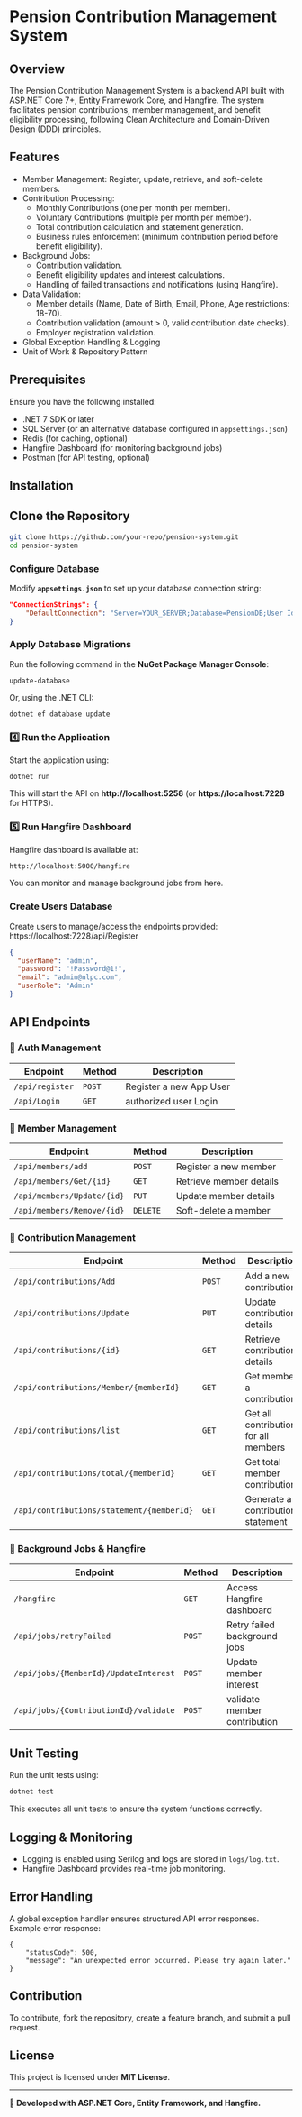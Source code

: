 # Pension Contribution Management System

## Overview
The Pension Contribution Management System is a backend API built with ASP.NET Core 7+, Entity Framework Core, and Hangfire. 
The system facilitates pension contributions, member management, and benefit eligibility processing, 
following Clean Architecture and Domain-Driven Design (DDD) principles.

## Features
- Member Management: Register, update, retrieve, and soft-delete members.
- Contribution Processing:
  - Monthly Contributions (one per month per member).
  - Voluntary Contributions (multiple per month per member).
  - Total contribution calculation and statement generation.
  - Business rules enforcement (minimum contribution period before benefit eligibility).
- Background Jobs:
  - Contribution validation.
  - Benefit eligibility updates and interest calculations.
  - Handling of failed transactions and notifications (using Hangfire).
- Data Validation:
  - Member details (Name, Date of Birth, Email, Phone, Age restrictions: 18-70).
  - Contribution validation (amount > 0, valid contribution date checks).
  - Employer registration validation.
- Global Exception Handling & Logging
- Unit of Work & Repository Pattern

## Prerequisites
Ensure you have the following installed:
- .NET 7 SDK or later
- SQL Server (or an alternative database configured in `appsettings.json`)
- Redis (for caching, optional)
- Hangfire Dashboard (for monitoring background jobs)
- Postman (for API testing, optional)

## Installation
## Clone the Repository
```sh
git clone https://github.com/your-repo/pension-system.git
cd pension-system
```

### Configure Database
Modify **`appsettings.json`** to set up your database connection string:
```json
"ConnectionStrings": {
    "DefaultConnection": "Server=YOUR_SERVER;Database=PensionDB;User Id=YOUR_USER;Password=YOUR_PASSWORD;"
}
```

### Apply Database Migrations
Run the following command in the **NuGet Package Manager Console**:
```
update-database
```

Or, using the .NET CLI:
```
dotnet ef database update
```

### 4️⃣ Run the Application
Start the application using:
```
dotnet run
```
This will start the API on **http://localhost:5258** (or **https://localhost:7228** for HTTPS).

### 5️⃣ Run Hangfire Dashboard
Hangfire dashboard is available at:
```
http://localhost:5000/hangfire
```
You can monitor and manage background jobs from here.

### Create Users  Database
Create users to manage/access the endpoints provided: https://localhost:7228/api/Register
```json
{
  "userName": "admin",
  "password": "!Password@1!",
  "email": "admin@nlpc.com",
  "userRole": "Admin"
}
```

## API Endpoints
### 🔹 Auth Management
| Endpoint                 | Method   | Description                    |
|--------------------------|----------|--------------------------------|
| `/api/register`          | `POST`   | Register a new App User        |
| `/api/Login `            | `GET`    | authorized user Login          |


### 🔹 Member Management
| Endpoint                              | Method   | Description                    |
|---------------------------------------|----------|--------------------------------|
| `/api/members/add`                    | `POST`   | Register a new member          |
| `/api/members/Get/{id}`               | `GET`    | Retrieve member details        |
| `/api/members/Update/{id}`            | `PUT`    | Update member details          |
| `/api/members/Remove/{id}`            | `DELETE` | Soft-delete a member           |

### 🔹 Contribution Management
| Endpoint                                            | Method | Description                            |
|-----------------------------------------------------|--------|----------------------------------------|
| `/api/contributions/Add`                            | `POST` | Add a new contribution                 |
| `/api/contributions/Update`                         | `PUT`  | Update contribution details            | 
| `/api/contributions/{id}`                           | `GET`  | Retrieve contribution details          | 
| `/api/contributions/Member/{memberId}`              | `GET`  | Get member a contributions             |
| `/api/contributions/list`                           | `GET`  | Get all contributions for all members  |
| `/api/contributions/total/{memberId}`               | `GET`  | Get total member contribution          |
| `/api/contributions/statement/{memberId}`           | `GET`  | Generate a contribution statement      |

### 🔹 Background Jobs & Hangfire
| Endpoint                              | Method | Description                  |
|-------------------------------------- |--------|------------------------------|
| `/hangfire`                           | `GET`  | Access Hangfire dashboard    |
| `/api/jobs/retryFailed`               | `POST` | Retry failed background jobs |
| `/api/jobs/{MemberId}/UpdateInterest` | `POST` | Update member interest       |
| `/api/jobs/{ContributionId}/validate` | `POST` | validate member contribution |

## Unit Testing
Run the unit tests using:
```sh
dotnet test
```
This executes all unit tests to ensure the system functions correctly.

## Logging & Monitoring
- Logging is enabled using Serilog and logs are stored in `logs/log.txt`.
- Hangfire Dashboard provides real-time job monitoring.

## Error Handling
A global exception handler ensures structured API error responses. Example error response:
```
{
    "statusCode": 500,
    "message": "An unexpected error occurred. Please try again later."
}
```

## Contribution
To contribute, fork the repository, create a feature branch, and submit a pull request.

## License
This project is licensed under **MIT License**.

---
**🚀 Developed with ASP.NET Core, Entity Framework, and Hangfire.**

